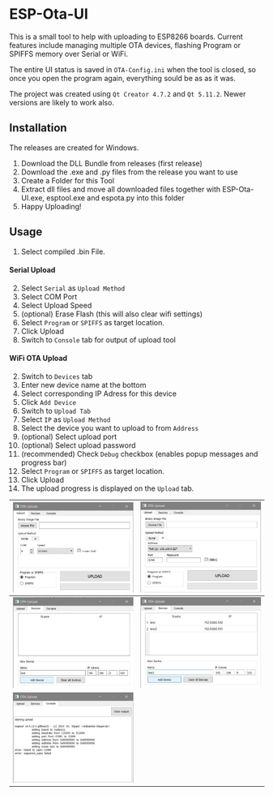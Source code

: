 # ESP-Ota-UI

This is a small tool to help with uploading to ESP8266 boards.
Current features include managing multiple OTA devices, flashing Program or SPIFFS memory over Serial or WiFi.

The entire UI status is saved in `OTA-Config.ini` when the tool is closed, so once you open the program again, everything sould be as as it was.

The project was created using `Qt Creator 4.7.2` and `Qt 5.11.2`.
Newer versions are likely to work also.

## Installation
The releases are created for Windows.

1. Download the DLL Bundle from releases (first release)
2. Download the .exe and .py files from the release you want to use
3. Create a Folder for this Tool
4. Extract dll files and move all downloaded files together with ESP-Ota-UI.exe, esptool.exe and espota.py into this folder
5. Happy Uploading!

## Usage

1. Select compiled .bin File.

#### Serial Upload
2. Select `Serial` as `Upload Method`
3. Select COM Port
4. Select Upload Speed
5. (optional) Erase Flash (this will also clear wifi settings)
6. Select `Program` or `SPIFFS` as target location.
7. Click Upload
8. Switch to `Console` tab for output of upload tool

#### WiFi OTA Upload
2. Switch to `Devices` tab
3. Enter new device name at the bottom
4. Select corresponding IP Adress for this device
5. Click `Add Device`
6. Switch to `Upload Tab`
7. Select `IP` as `Upload Method`
8. Select the device you want to upload to from `Address`
9. (optional) Select upload port
10. (optional) Select upload password
11. (recommended) Check `Debug` checkbox (enables popup messages and progress bar)
12. Select `Program` or `SPIFFS` as target location.
13. Click Upload
14. The upload progress is displayed on the `Upload` tab.

|![upload serial](https://raw.githubusercontent.com/Nikfinn99/ESP-Ota-UI/master/images/upload_serial.jpg)|![upload ip](https://raw.githubusercontent.com/Nikfinn99/ESP-Ota-UI/master/images/upload_ip.jpg)|
|-|-|
|![add device](https://github.com/Nikfinn99/ESP-Ota-UI/blob/master/images/add_device.jpg?raw=true)|![add device 2](https://github.com/Nikfinn99/ESP-Ota-UI/blob/master/images/add_device2.jpg?raw=true)|
|![console output](https://github.com/Nikfinn99/ESP-Ota-UI/blob/master/images/console_output.jpg?raw=true)||
